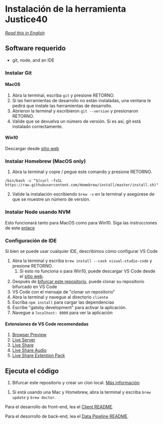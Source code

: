 # Instalación de la herramienta Justice40

*[Read this in English](INSTALLATION.md)*

## Software requerido
- git, node, and an IDE

### Instalar Git

#### MacOS
1. Abra la terminal, escriba `git` y presione RETORNO.
2. Si las herramientas de desarrollo no están instaladas, una ventana le pedirá que instale las herramientas de desarrollo.
3. Abrieron la terminal y escribieron `git --version` y presionaron RETORNO.
4. Valide que se devuelva un número de versión. Si es así, git está instalado correctamente.

#### Win10
Descargar desde [sitio web](https://git-scm.com/download/win)


### Instalar Homebrew (MacOS only)
1. Abra la terminal y copie / pegue este comando y presione RETORNO.

`/bin/bash -c “$(curl -fsSL https://raw.githubusercontent.com/Homebrew/install/master/install.sh)"`

2. Valide la instalación escribiendo `brew -v` en la terminal y asegúrese de que se muestre un número de versión.

### Instalar Node usando NVM
<!-- markdown-link-check-disable-next-line -->
Esto funcionará tanto para MacOS como para Win10. Siga las instrucciones de este [enlace](https://medium.com/@nodesource/installing-node-js-tutorial-using-nvm-5c6ff5925dd8)

### Configuración de IDE
Si bien se puede usar cualquier IDE, describimos cómo configurar VS Code

1. Abra la terminal y escriba `brew install --cask visual-studio-code` y presione RETORNO.
    1. Si esto no funciona o para Win10, puede descargar VS Code desde el [sitio web](https://code.visualstudio.com/).
2. Después de [bifurcar este repositorio](CONTRIBUTING-es.md#colaboraciones-con-c%C3%B3digo), puede clonar su repositorio bifurcado en VS Code
3. VS Code con el mensaje de "clonar un repositorio"
4. Abra la terminal y navegue al directorio `cliente`
5. Escriba `npm install` para cargar las dependencias
6. Escribe "gatsby development" para activar la aplicación.
7. Navegue a `localhost: 8000` para ver la aplicación

#### Extensiones de VS Code recomendadas

1. [Browser Preview](https://github.com/auchenberg/vscode-browser-preview)
2. [Live Server](https://github.com/ritwickdey/vscode-live-server)
3. [Live Share](https://github.com/MicrosoftDocs/live-share)
4. [Live Share Audio](https://github.com/MicrosoftDocs/live-share)
5. [Live Share Extention Pack](https://github.com/MicrosoftDocs/live-share)

## Ejecuta el código
<!-- markdown-link-check-disable -->
1. Bifurcar este repositorio y crear un clon local. [Más información](https://docs.github.com/es/github/getting-started-with-github/quickstart/fork-a-repo)
<!-- markdown-link-check-enable -->

1. Si está usando una Mac y Homebrew, abra la terminal y escriba `brew update` y `brew doctor`.

Para el desarrollo de front-end, lea el [Client README](client/README.md).

Para el desorrollo de back-end, lea el [Data Pipeline README](data/data-pipeline/README.md).
